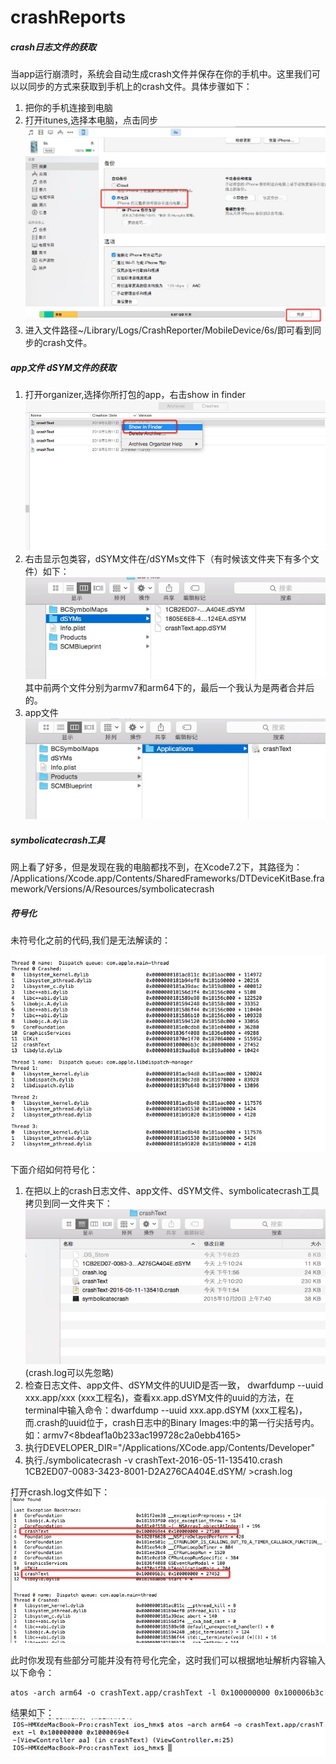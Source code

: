
# crashReports

##### crash日志文件的获取

当app运行崩溃时，系统会自动生成crash文件并保存在你的手机中。这里我们可以以同步的方式来获取到手机上的crash文件。具体步骤如下：

1. 把你的手机连接到电脑
2. 打开itunes,选择本电脑，点击同步![Mou icon](https://github.com/hmxxxhhh/images/blob/master/crash1.png?raw=true)
3. 进入文件路径~/Library/Logs/CrashReporter/MobileDevice/6s/即可看到同步的crash文件。


##### app文件 dSYM文件的获取

1. 打开organizer,选择你所打包的app，右击show in finder ![Mou icon](https://github.com/hmxxxhhh/images/blob/master/crash2.png?raw=true)
2. 右击显示包类容，dSYM文件在/dSYMs文件下（有时候该文件夹下有多个文件）如下：![Mou icon](https://github.com/hmxxxhhh/images/blob/master/crash3.png?raw=true)其中前两个文件分别为armv7和arm64下的，最后一个我认为是两者合并后的。
3. app文件![Mou icon](https://github.com/hmxxxhhh/images/blob/master/crash4.png?raw=true)

##### symbolicatecrash工具

网上看了好多，但是发现在我的电脑都找不到，在Xcode7.2下，其路径为：
/Applications/Xcode.app/Contents/SharedFrameworks/DTDeviceKitBase.framework/Versions/A/Resources/symbolicatecrash

##### 符号化

未符号化之前的代码,我们是无法解读的：  

![Mou icon](https://github.com/hmxxxhhh/images/blob/master/crash5.png?raw=true)  

下面介绍如何符号化：  

1. 在把以上的crash日志文件、app文件、dSYM文件、symbolicatecrash工具拷贝到同一文件夹下：![Mou icon](https://github.com/hmxxxhhh/images/blob/master/crash6.png?raw=true) (crash.log可以先忽略)
2. 检查日志文件、app文件、dSYM文件的UUID是否一致，   dwarfdump --uuid xxx.app/xxx (xxx工程名)，查看xx.app.dSYM文件的uuid的方法，在terminal中输入命令：dwarfdump --uuid xxx.app.dSYM (xxx工程名)，而.crash的uuid位于，crash日志中的Binary Images:中的第一行尖括号内。如：armv7<8bdeaf1a0b233ac199728c2a0ebb4165>
3. 执行DEVELOPER_DIR="/Applications/XCode.app/Contents/Developer"
4. 执行./symbolicatecrash -v crashText-2016-05-11-135410.crash 1CB2ED07-0083-3423-8001-D2A276CA404E.dSYM/ >crash.log  

打开crash.log文件如下：  
![Mou icon](https://github.com/hmxxxhhh/images/blob/master/crash7.png?raw=true)

此时你发现有些部分可能并没有符号化完全，这时我们可以根据地址解析内容输入以下命令：  
 
 	atos -arch arm64 -o crashText.app/crashText -l 0x100000000 0x100006b3c 
 
 结果如下：  
 ![Mou icon](https://github.com/hmxxxhhh/images/blob/master/crash8.png?raw=true)








